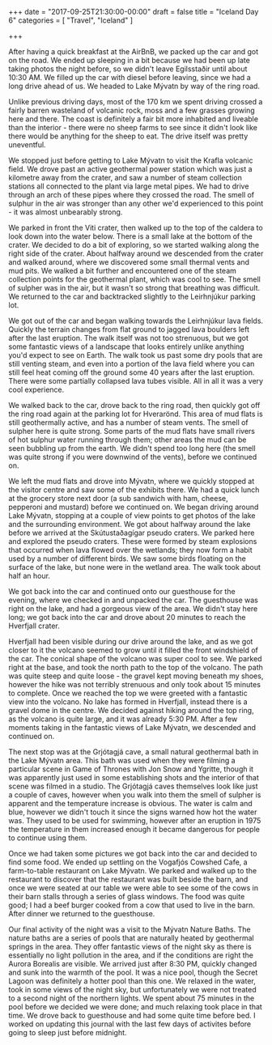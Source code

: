 +++
date = "2017-09-25T21:30:00-00:00"
draft = false
title = "Iceland Day 6"
categories = [ "Travel", "Iceland" ]

+++

After having a quick breakfast at the AirBnB, we packed up the car and got on the road. We ended up sleeping in a bit because we had been up late taking photos the night before, so we didn't leave Egilsstaðir until about 10:30 AM. We filled up the car with diesel before leaving, since we had a long drive ahead of us. We headed to Lake Mývatn by way of the ring road.

Unlike previous driving days, most of the 170 km we spent driving crossed a fairly barren wasteland of volcanic rock, moss and a few grasses growing here and there. The coast is definitely a fair bit more inhabited and liveable than the interior - there were no sheep farms to see since it didn't look like there would be anything for the sheep to eat. The drive itself was pretty uneventful.

We stopped just before getting to Lake Mývatn to visit the Krafla volcanic field. We drove past an active geothermal power station which was just a kilometre away from the crater, and saw a number of steam collection stations all connected to the plant via large metal pipes. We had to drive through an arch of these pipes where they crossed the road. The smell of sulphur in the air was stronger than any other we'd experienced to this point - it was almost unbearably strong.

We parked in front the Viti crater, then walked up to the top of the caldera to look down into the water below. There is a small lake at the bottom of the crater. We decided to do a bit of exploring, so we started walking along the right side of the crater. About halfway around we descended from the crater and walked around, where we discovered some small thermal vents and mud pits. We walked a bit further and encountered one of the steam collection points for the geothermal plant, which was cool to see. The smell of sulpher was in the air, but it wasn't so strong that breathing was difficult. We returned to the car and backtracked slightly to the Leirhnjúkur parking lot.

We got out of the car and began walking towards the Leirhnjúkur lava fields. Quickly the terrain changes from flat ground to jagged lava boulders left after the last eruption. The walk itself was not too strenuous, but we got some fantastic views of a landscape that looks entirely unlike anything you'd expect to see on Earth. The walk took us past some dry pools that are still venting steam, and even into a portion of the lava field where you can still feel heat coming off the ground some 40 years after the last eruption. There were some partially collapsed lava tubes visible. All in all it was a very cool experience. 

We walked back to the car, drove back to the ring road, then quickly got off the ring road again at the parking lot for Hverarönd. This area of mud flats is still geothermally active, and has a number of steam vents. The smell of sulpher here is quite strong. Some parts of the mud flats have small rivers of hot sulphur water running through them; other areas the mud can be seen bubbling up from the earth. We didn't spend too long here (the smell was quite strong if you were downwind of the vents), before we continued on.

We left the mud flats and drove into Mývatn, where we quickly stopped at the visitor centre and saw some of the exhibits there. We had a quick lunch at the grocery store next door (a sub sandwich with ham, cheese, pepperoni and mustard) before we continued on. We began driving around Lake Mývatn, stopping at a couple of view points to get photos of the lake and the surrounding environment. We got about halfway around the lake before we arrived at the Skútustaðagígar pseudo craters. We parked here and explored the pseudo craters. These were formed by steam explosions that occurred when lava flowed over the wetlands; they now form a habit used by a number of different birds. We saw some birds floating on the surface of the lake, but none were in the wetland area. The walk took about half an hour.

We got back into the car and continued onto our guesthouse for the evening, where we checked in and unpacked the car. The guesthouse was right on the lake, and had a gorgeous view of the area. We didn't stay here long; we got back into the car and drove about 20 minutes to reach the Hverfjall crater.

Hverfjall had been visible during our drive around the lake, and as we got closer to it the volcano seemed to grow until it filled the front windshield of the car. The conical shape of the volcano was super cool to see. We parked right at the base, and took the north path to the top of the volcano. The path was quite steep and quite loose - the gravel kept moving beneath my shoes, however the hike was not terribly strenuous and only took about 15 minutes to complete. Once we reached the top we were greeted with a fantastic view into the volcano. No lake has formed in Hverfjall, instead there is a gravel dome in the centre. We decided against hiking around the top ring, as the volcano is quite large, and it was already 5:30 PM. After a few moments taking in the fantastic views of Lake Mývatn, we descended and continued on.

The next stop was at the Grjótagjá cave, a small natural geothermal bath in the Lake Mývatn area. This bath was used when they were filming a particular scene in Game of Thrones with Jon Snow and Ygritte, though it was apparently just used in some establishing shots and the interior of that scene was filmed in a studio. The Grjótagjá caves themselves look like just a couple of caves, however when you walk into them the smell of sulpher is apparent and the temperature increase is obvious. The water is calm and blue, however we didn't touch it since the signs warned how hot the water was. They used to be used for swimming, however after an eruption in 1975 the temperature in them increased enough it became dangerous for people to continue using them.

Once we had taken some pictures we got back into the car and decided to find some food. We ended up settling on the Vogafjós Cowshed Cafe, a farm-to-table restaurant on Lake Mývatn. We parked and walked up to the restaurant to discover that the restaurant was built beside the barn, and once we were seated at our table we were able to see some of the cows in their barn stalls through a series of glass windows. The food was quite good; I had a beef burger cooked from a cow that used to live in the barn. After dinner we returned to the guesthouse.

Our final activity of the night was a visit to the Mývatn Nature Baths. The nature baths are a series of pools that are naturally heated by geothermal springs in the area. They offer fantastic views of the night sky as there is essentially no light pollution in the area, and if the conditions are right the Aurora Borealis are visible. We arrived just after 8:30 PM, quickly changed and sunk into the warmth of the pool. It was a nice pool, though the Secret Lagoon was definitely a hotter pool than this one. We relaxed in the water, took in some views of the night sky, but unfortunately we were not treated to a second night of the northern lights. We spent about 75 minutes in the pool before we decided we were done; and much relaxing took place in that time. We drove back to guesthouse and had some quite time before bed. I worked on updating this journal with the last few days of activites before going to sleep just before midnight.

